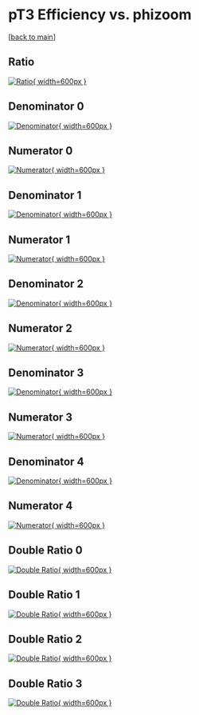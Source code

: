 # pT3 Efficiency vs. phizoom

[[back to main](./)]



## Ratio

[![Ratio](../mtv/var/pT3_vtr_211_1_eff_phizoom.png){ width=600px }](../mtv/var/pT3_vtr_211_1_eff_phizoom.pdf)

## Denominator 0

[![Denominator](../mtv/den/pT3_vtr_211_1_eff_phizoom_den0.png){ width=600px }](../mtv/den/pT3_vtr_211_1_eff_phizoom_den0.pdf)

## Numerator 0

[![Numerator](../mtv/num/pT3_vtr_211_1_eff_phizoom_num0.png){ width=600px }](../mtv/num/pT3_vtr_211_1_eff_phizoom_num0.pdf)

## Denominator 1

[![Denominator](../mtv/den/pT3_vtr_211_1_eff_phizoom_den1.png){ width=600px }](../mtv/den/pT3_vtr_211_1_eff_phizoom_den1.pdf)

## Numerator 1

[![Numerator](../mtv/num/pT3_vtr_211_1_eff_phizoom_num1.png){ width=600px }](../mtv/num/pT3_vtr_211_1_eff_phizoom_num1.pdf)

## Denominator 2

[![Denominator](../mtv/den/pT3_vtr_211_1_eff_phizoom_den2.png){ width=600px }](../mtv/den/pT3_vtr_211_1_eff_phizoom_den2.pdf)

## Numerator 2

[![Numerator](../mtv/num/pT3_vtr_211_1_eff_phizoom_num2.png){ width=600px }](../mtv/num/pT3_vtr_211_1_eff_phizoom_num2.pdf)

## Denominator 3

[![Denominator](../mtv/den/pT3_vtr_211_1_eff_phizoom_den3.png){ width=600px }](../mtv/den/pT3_vtr_211_1_eff_phizoom_den3.pdf)

## Numerator 3

[![Numerator](../mtv/num/pT3_vtr_211_1_eff_phizoom_num3.png){ width=600px }](../mtv/num/pT3_vtr_211_1_eff_phizoom_num3.pdf)

## Denominator 4

[![Denominator](../mtv/den/pT3_vtr_211_1_eff_phizoom_den4.png){ width=600px }](../mtv/den/pT3_vtr_211_1_eff_phizoom_den4.pdf)

## Numerator 4

[![Numerator](../mtv/num/pT3_vtr_211_1_eff_phizoom_num4.png){ width=600px }](../mtv/num/pT3_vtr_211_1_eff_phizoom_num4.pdf)

## Double Ratio 0

[![Double Ratio](../mtv/ratio/pT3_vtr_211_1_eff_phizoom_ratio0.png){ width=600px }](../mtv/ratio/pT3_vtr_211_1_eff_phizoom_ratio0.pdf)

## Double Ratio 1

[![Double Ratio](../mtv/ratio/pT3_vtr_211_1_eff_phizoom_ratio1.png){ width=600px }](../mtv/ratio/pT3_vtr_211_1_eff_phizoom_ratio1.pdf)

## Double Ratio 2

[![Double Ratio](../mtv/ratio/pT3_vtr_211_1_eff_phizoom_ratio2.png){ width=600px }](../mtv/ratio/pT3_vtr_211_1_eff_phizoom_ratio2.pdf)

## Double Ratio 3

[![Double Ratio](../mtv/ratio/pT3_vtr_211_1_eff_phizoom_ratio3.png){ width=600px }](../mtv/ratio/pT3_vtr_211_1_eff_phizoom_ratio3.pdf)

